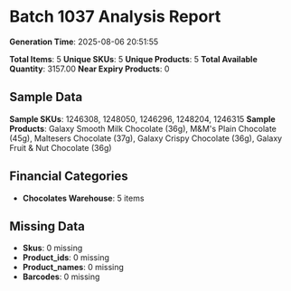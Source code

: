 # Batch 1037 Analysis Report

**Generation Time**: 2025-08-06 20:51:55

**Total Items**: 5
**Unique SKUs**: 5
**Unique Products**: 5
**Total Available Quantity**: 3157.00
**Near Expiry Products**: 0

## Sample Data
**Sample SKUs**: 1246308, 1248050, 1246296, 1248204, 1246315
**Sample Products**: Galaxy Smooth Milk Chocolate (36g), M&M's Plain Chocolate (45g), Maltesers Chocolate (37g), Galaxy Crispy Chocolate (36g), Galaxy Fruit & Nut Chocolate (36g)

## Financial Categories
- **Chocolates Warehouse**: 5 items

## Missing Data
- **Skus**: 0 missing
- **Product_ids**: 0 missing
- **Product_names**: 0 missing
- **Barcodes**: 0 missing
